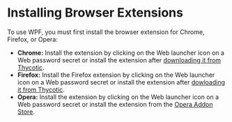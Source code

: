 [title]: # (Installing Browser Extensions)
[tags]: # (XXX)
[priority]: # (40)

# Installing Browser Extensions

To use WPF, you must first install the browser extension for Chrome, Firefox, or Opera:

- **Chrome:** Install the extension by clicking on the Web launcher icon on a Web password secret or install the extension after [downloading it from Thycotic](https://updates.thycotic.net/links.ashx?chromeExtV2  ).
- **Firefox:** Install the Firefox extension by clicking on the Web launcher icon on a Web password secret or install the extension after [dowloading it from Thycotic](https://updates.thycotic.net/links.ashx?FirefoxExt2V2).
- **Opera:** Install the extension by clicking on the Web launcher icon on a Web password secret or install the extension from the [Opera Addon Store](https://addons.opera.com/en/extensions/details/secret-server-web-password-filler/).
